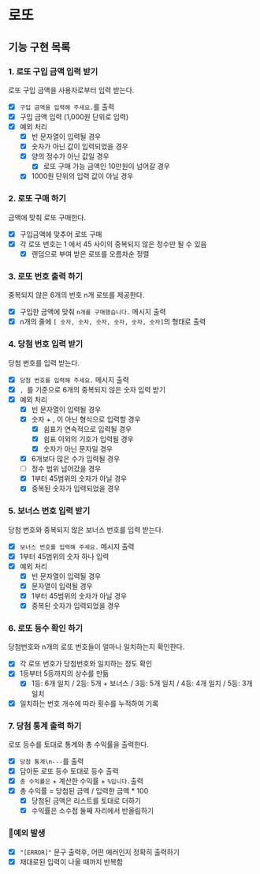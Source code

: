 # 로또

## 기능 구현 목록

### 1. 로또 구입 금액 입력 받기
로또 구입 금액을 사용자로부터 입력 받는다.

- [x] `구입 금액을 입력해 주세요.`를 출력
- [x] 구입 금액 입력 (1,000원 단위로 입력)
- [x] 예외 처리 
  - [x] 빈 문자열이 입력될 경우
  - [x] 숫자가 아닌 값이 입력되었을 경우
  - [x] 양의 정수가 아닌 값일 경우
    - [x] 로또 구매 가능 금액인 10만원이 넘어갈 경우
  - [x] 1000원 단위의 입력 값이 아닐 경우

### 2. 로또 구매 하기
금액에 맞춰 로또 구매한다.

- [x] 구입금액에 맞추어 로또 구매
- [x] 각 로또 번호는 1 에서 45 사이의 중복되지 않은 정수만 될 수 있음
  - [x] 랜덤으로 부여 받은 로또를 오름차순 정렬

### 3. 로또 번호 출력 하기
중복되지 않은 6개의 번호 n개 로또를 제공한다.

- [x] 구입한 금액에 맞춰 `n개를 구매했습니다.` 메시지 출력
- [x] n개의 줄에 `[ 숫자, 숫자, 숫자, 숫자, 숫자, 숫자]`의 형태로 출력

### 4. 당첨 번호 입력 받기
당첨 번호를 입력 받는다.

- [x] `당첨 번호를 입력해 주세요.` 메시지 출력
- [x] `, `를 기준으로 6개의 중복되지 않은 숫자 입력 받기
- [x] 예외 처리
  - [x] 빈 문자열이 입력될 경우
  - [x] 숫자 + , 이 아닌 형식으로 입력할 경우
    - [x] 쉼표가 연속적으로 입력될 경우
    - [x] 쉼표 이외의 기호가 입력될 경우
    - [x] 숫자가 아닌 문자일 경우
  - [x] 6개보다 많은 수가 입력될 경우
  - [ ] 정수 범위 넘어갔을 경우
  - [x] 1부터 45범위의 숫자가 아닐 경우
  - [x] 중복된 숫자가 입력되었을 경우

### 5. 보너스 번호 입력 받기
당첨 번호와 중복되지 않은 보너스 번호를 입력 받는다.

- [x] `보너스 번호를 입력해 주세요.` 메시지 출력
- [x] 1부터 45범위의 숫자 하나 입력
- [x] 예외 처리
  - [x] 빈 문자열이 입력될 경우
  - [x] 문자열이 입력될 경우
  - [x] 1부터 45범위의 숫자가 아닐 경우
  - [x] 중복된 숫자가 입력되었을 경우

### 6. 로또 등수 확인 하기
당첨번호와 n개의 로또 번호들이 얼마나 일치하는지 확인한다.

- [x] 각 로또 번호가 당첨번호와 일치하는 정도 확인
- [x] 1등부터 5등까지의 상수를 만듦
  - [x] 1등: 6개 일치 / 2등: 5개 + 보너스 / 3등: 5개 일치 / 4등: 4개 일치 / 5등: 3개 일치
- [x] 일치하는 번호 개수에 따라 횟수를 누적하여 기록

### 7. 당첨 통계 출력 하기
로또 등수를 토대로 통계와 총 수익률을 출력한다.

- [x] `당첨 통계\n---`를 출력
- [x] 담아둔 로또 등수 토대로 등수 출력
- [x] `총 수익률은` + 계산한 수익률 + `%입니다.`출력
- [x] 총 수익률 = 당첨된 금액 / 입력한 금액 * 100
  - [x] 당첨된 금액은 리스트를 토대로 더하기
  - [x] 수익률은 소수점 둘째 자리에서 반올림하기

### 🚨예외 발생

- [x] `"[ERROR]"` 문구 출력후, 어떤 에러인지 정확히 출력하기
- [x] 재대로된 입력이 나올 때까지 반복함